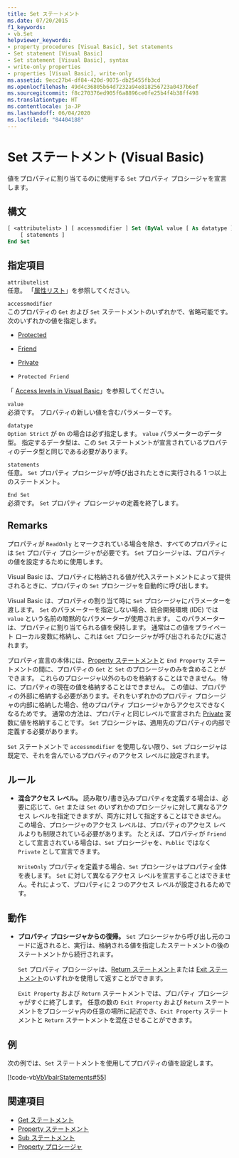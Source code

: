```yaml
---
title: Set ステートメント
ms.date: 07/20/2015
f1_keywords:
- vb.Set
helpviewer_keywords:
- property procedures [Visual Basic], Set statements
- Set statement [Visual Basic]
- Set statement [Visual Basic], syntax
- write-only properties
- properties [Visual Basic], write-only
ms.assetid: 9ecc27b4-df84-420d-9075-db25455fb3cd
ms.openlocfilehash: 49d4c36805b64d7232a94e818256723a0437b6ef
ms.sourcegitcommit: f8c270376ed905f6a8896ce0fe25b4f4b38ff498
ms.translationtype: HT
ms.contentlocale: ja-JP
ms.lasthandoff: 06/04/2020
ms.locfileid: "84404188"
---
```

# <a name="set-statement-visual-basic"></a>Set ステートメント (Visual Basic)
値をプロパティに割り当てるのに使用する `Set` プロパティ プロシージャを宣言します。  
  
## <a name="syntax"></a>構文  
  
```vb  
[ <attributelist> ] [ accessmodifier ] Set (ByVal value [ As datatype ])  
    [ statements ]  
End Set  
```  
  
## <a name="parts"></a>指定項目  
 `attributelist`  
 任意。 「[属性リスト](attribute-list.md)」を参照してください。  
  
 `accessmodifier`  
 このプロパティの `Get` および `Set` ステートメントのいずれかで、省略可能です。 次のいずれかの値を指定します。  
  
- [Protected](../modifiers/protected.md)  
  
- [Friend](../modifiers/friend.md)  
  
- [Private](../modifiers/private.md)  
  
- `Protected Friend`  
  
 「 [Access levels in Visual Basic](../../programming-guide/language-features/declared-elements/access-levels.md)」を参照してください。  
  
 `value`  
 必須です。 プロパティの新しい値を含むパラメーターです。  
  
 `datatype`  
 `Option Strict` が `On` の場合は必ず指定します。 `value` パラメーターのデータ型。 指定するデータ型は、この `Set` ステートメントが宣言されているプロパティのデータ型と同じである必要があります。  
  
 `statements`  
 任意。 `Set` プロパティ プロシージャが呼び出されたときに実行される 1 つ以上のステートメント。  
  
 `End Set`  
 必須です。 `Set` プロパティ プロシージャの定義を終了します。  
  
## <a name="remarks"></a>Remarks  
 プロパティが `ReadOnly` とマークされている場合を除き、すべてのプロパティには `Set` プロパティ プロシージャが必要です。 `Set` プロシージャは、プロパティの値を設定するために使用します。  
  
 Visual Basic は、プロパティに格納される値が代入ステートメントによって提供されるときに、プロパティの `Set` プロシージャを自動的に呼び出します。  
  
 Visual Basic は、プロパティの割り当て時に `Set` プロシージャにパラメーターを渡します。 `Set` のパラメーターを指定しない場合、統合開発環境 (IDE) では `value` という名前の暗黙的なパラメーターが使用されます。 このパラメーターは、プロパティに割り当てられる値を保持します。 通常はこの値をプライベート ローカル変数に格納し、これは `Get` プロシージャが呼び出されるたびに返されます。  
  
 プロパティ宣言の本体には、[Property ステートメント](property-statement.md)と `End Property` ステートメントの間に、プロパティの `Get` と `Set` のプロシージャのみを含めることができます。 これらのプロシージャ以外のものを格納することはできません。 特に、プロパティの現在の値を格納することはできません。 この値は、プロパティの外部に格納する必要があります。それをいずれかのプロパティ プロシージャの内部に格納した場合、他のプロパティ プロシージャからアクセスできなくなるためです。 通常の方法は、プロパティと同じレベルで宣言された [Private](../modifiers/private.md) 変数に値を格納することです。 `Set` プロシージャは、適用先のプロパティの内部で定義する必要があります。  
  
 `Set` ステートメントで `accessmodifier` を使用しない限り、`Set` プロシージャは既定で、それを含んでいるプロパティのアクセス レベルに設定されます。  
  
## <a name="rules"></a>ルール  
  
- **混合アクセス レベル。** 読み取り/書き込みプロパティを定義する場合は、必要に応じて、`Get` または `Set` のいずれかのプロシージャに対して異なるアクセス レベルを指定できますが、両方に対して指定することはできません。 この場合、プロシージャのアクセス レベルは、プロパティのアクセス レベルよりも制限されている必要があります。 たとえば、プロパティが `Friend` として宣言されている場合は、`Set` プロシージャを、`Public` ではなく `Private` として宣言できます。  
  
     `WriteOnly` プロパティを定義する場合、`Set` プロシージャはプロパティ全体を表します。 `Set` に対して異なるアクセス レベルを宣言することはできません。それによって、プロパティに 2 つのアクセス レベルが設定されるためです。  
  
## <a name="behavior"></a>動作  
  
- **プロパティ プロシージャからの復帰。** `Set` プロシージャから呼び出し元のコードに返されると、実行は、格納される値を指定したステートメントの後のステートメントから続行されます。  
  
     `Set` プロパティ プロシージャは、[Return ステートメント](return-statement.md)または [Exit ステートメント](exit-statement.md)のいずれかを使用して返すことができます。  
  
     `Exit Property` および `Return` ステートメントでは、プロパティ プロシージャがすぐに終了します。 任意の数の `Exit Property` および `Return` ステートメントをプロシージャ内の任意の場所に記述でき、`Exit Property` ステートメントと `Return` ステートメントを混在させることができます。  
  
## <a name="example"></a>例  
 次の例では、`Set` ステートメントを使用してプロパティの値を設定します。  
  
 [!code-vb[VbVbalrStatements#55](~/samples/snippets/visualbasic/VS_Snippets_VBCSharp/VbVbalrStatements/VB/Class1.vb#55)]  
  
## <a name="see-also"></a>関連項目

- [Get ステートメント](get-statement.md)
- [Property ステートメント](property-statement.md)
- [Sub ステートメント](sub-statement.md)
- [Property プロシージャ](../../programming-guide/language-features/procedures/property-procedures.md)

